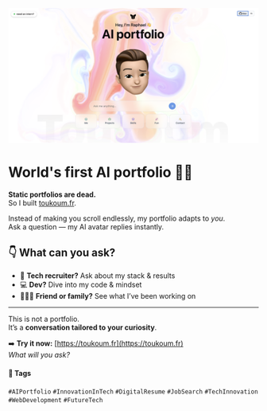 

![image](assets/readme-photo.png)
 
# World's first AI portfolio 🤖✨  

**Static portfolios are dead.**  
So I built [toukoum.fr](https://toukoum.fr).

Instead of making you scroll endlessly, my portfolio adapts to *you*.  
Ask a question — my AI avatar replies instantly.

## 👇 What can you ask?

- 🧠 **Tech recruiter?** Ask about my stack & results  
- 💻 **Dev?** Dive into my code & mindset  
- 🧑‍🤝‍🧑 **Friend or family?** See what I’ve been working on  

---

This is not a portfolio.  
It’s a **conversation tailored to your curiosity**.

➡️ **Try it now:** [https://toukoum.fr](https://toukoum.fr)  
*What will you ask?*



#### 🔖 Tags

`#AIPortfolio` `#InnovationInTech` `#DigitalResume` `#JobSearch` `#TechInnovation` `#WebDevelopment` `#FutureTech`
